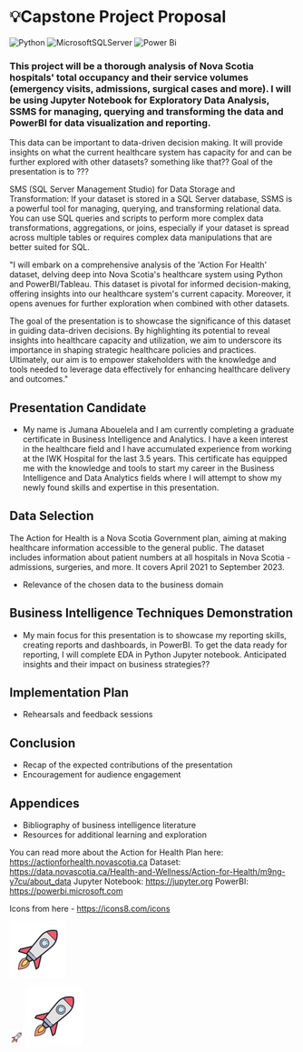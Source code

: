 # 💡Capstone Project Proposal

![Python](https://img.shields.io/badge/python-3670A0?style=for-the-badge&logo=python&logoColor=ffdd54)
![MicrosoftSQLServer](https://img.shields.io/badge/Microsoft%20SQL%20Server-CC2927?style=for-the-badge&logo=microsoft%20sql%20server&logoColor=white)
![Power Bi](https://img.shields.io/badge/power_bi-F2C811?style=for-the-badge&logo=powerbi&logoColor=black)

### This project will be a thorough analysis of Nova Scotia hospitals' total occupancy and their service volumes (emergency visits, admissions, surgical cases and more). I will be using Jupyter Notebook for Exploratory Data Analysis, SSMS for managing, querying and transforming the data and PowerBI for data visualization and reporting.

This data can be important to data-driven decision making. It will provide insights on what the current healthcare system has capacity for and can be further explored with other datasets? something like that?? Goal of the presentation is to ???

SMS (SQL Server Management Studio) for Data Storage and Transformation: If your dataset is stored in a SQL Server database, SSMS is a powerful tool for managing, querying, and transforming relational data. You can use SQL queries and scripts to perform more complex data transformations, aggregations, or joins, especially if your dataset is spread across multiple tables or requires complex data manipulations that are better suited for SQL.



"I will embark on a comprehensive analysis of the 'Action For Health' dataset, delving deep into Nova Scotia's healthcare system using Python and PowerBI/Tableau. This dataset is pivotal for informed decision-making, offering insights into our healthcare system's current capacity. Moreover, it opens avenues for further exploration when combined with other datasets.

The goal of the presentation is to showcase the significance of this dataset in guiding data-driven decisions. By highlighting its potential to reveal insights into healthcare capacity and utilization, we aim to underscore its importance in shaping strategic healthcare policies and practices. Ultimately, our aim is to empower stakeholders with the knowledge and tools needed to leverage data effectively for enhancing healthcare delivery and outcomes."


## Presentation Candidate
- My name is Jumana Abouelela and I am currently completing a graduate certificate in Business Intelligence and Analytics. I have a keen interest in the healthcare field and I have accumulated experience from working at the IWK Hospital for the last 3.5 years. This certificate has equipped me with the knowledge and tools to start my career in the Business Intelligence and Data Analytics fields where I will attempt to show my newly found skills and expertise in this presentation.


## Data Selection
The Action for Health is a Nova Scotia Government plan, aiming at making healthcare information accessible to the general public. The dataset includes information about patient numbers at all hospitals in Nova Scotia - admissions, surgeries, and more. It covers April 2021 to September 2023. 

- Relevance of the chosen data to the business domain

## Business Intelligence Techniques Demonstration
- My main focus for this presentation is to showcase my reporting skills, creating reports and dashboards, in PowerBI. To get the data ready for reporting, I will complete EDA in Python Jupyter notebook. Anticipated insights and their impact on business strategies??

## Implementation Plan
- Rehearsals and feedback sessions

## Conclusion
- Recap of the expected contributions of the presentation
- Encouragement for audience engagement

## Appendices
- Bibliography of business intelligence literature
- Resources for additional learning and exploration

You can read more about the Action for Health Plan here: https://actionforhealth.novascotia.ca
Dataset: https://data.novascotia.ca/Health-and-Wellness/Action-for-Health/m9ng-y7cu/about_data
Jupyter Notebook: https://jupyter.org
PowerBI: https://powerbi.microsoft.com

Icons from here - https://icons8.com/icons

![My Rocket](https://github.com/abjumana/AppliedDS/blob/main/icons8-rocket-100.png)

<img src="https://github.com/abjumana/AppliedDS/blob/main/icons8-rocket-100.png" alt="Sized Rocket" width="25px" height="25px">

<img src="https://github.com/abjumana/AppliedDS/blob/main/icons8-rocket-100.png" alt="alt_text" width="desired_width" height="desired_height">
